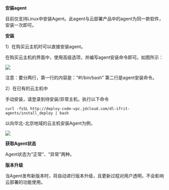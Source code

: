 **安装agent**

目前仅支持Linux中安装Agent。此agent与云部署产品中的agent为同一款软件，安装一次即可。

**安装**

1）在购买云主机时可以直接安装agent。

在购买云主机的界面中，使用高级选项，并编写agent安装命令即可。如图所示：

 ![](../../../../image/opswork/install1.PNG)


注意：要分两行，第一行的内容是：“#!/bin/bash” 第二行是agent安装命令。

2）在已有的云主机中

手动安装，请登录到待安装/异常主机，执行以下命令

```shell
curl -fsSL http://deploy-code-vpc.jdcloud.com/dl-ifrit-agents/install_deploy | bash
```

以向华北-北京地域的云主机安装Agent为例，

 ![](../../../../image/opswork/install2.PNG)

**获取Agent状态**

Agent状态为“正常”、“异常”两种。

**版本升级**

当Agent发布新版本时，将自动进行版本升级，且更新过程对用户透明，不会影响云部署的功能使用。
